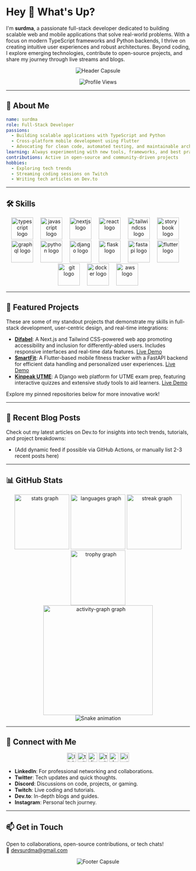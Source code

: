# Hey 👋 What's Up?

I'm **surdma**, a passionate full-stack developer dedicated to building scalable web and mobile applications that solve real-world problems. With a focus on modern TypeScript frameworks and Python backends, I thrive on creating intuitive user experiences and robust architectures. Beyond coding, I explore emerging technologies, contribute to open-source projects, and share my journey through live streams and blogs.

<p align="center">
  <img src="https://capsule-render.vercel.app/api?type=waving&color=gradient&height=200&section=header&text=Welcome%20to%20My%20GitHub!&fontSize=40&animation=fadeIn" alt="Header Capsule" />
</p>

<p align="center">
  <img src="https://komarev.com/ghpvc/?username=surdma&style=flat-square&color=blue" alt="Profile Views" />
</p>

---

## 🚀 About Me

```yaml
name: surdma
role: Full-Stack Developer
passions:
  - Building scalable applications with TypeScript and Python
  - Cross-platform mobile development using Flutter
  - Advocating for clean code, automated testing, and maintainable architectures
learning: Always experimenting with new tools, frameworks, and best practices
contributions: Active in open-source and community-driven projects
hobbies:
  - Exploring tech trends
  - Streaming coding sessions on Twitch
  - Writing tech articles on Dev.to
```

---

## 🛠️ Skills

<div align="center">
  <img src="https://skillicons.dev/icons?i=ts" height="60" alt="typescript logo"  />
  <img width="12" />
  <img src="https://skillicons.dev/icons?i=js" height="60" alt="javascript logo"  />
  <img width="12" />
  <img src="https://skillicons.dev/icons?i=nextjs" height="60" alt="nextjs logo"  />
  <img width="12" />
  <img src="https://skillicons.dev/icons?i=react" height="60" alt="react logo"  />
  <img width="12" />
  <img src="https://skillicons.dev/icons?i=tailwind" height="60" alt="tailwindcss logo"  />
  <img width="12" />
  <img src="https://cdn.jsdelivr.net/gh/devicons/devicon/icons/storybook/storybook-original.svg" height="60" alt="storybook logo"  />
  <img width="12" />
  <img src="https://skillicons.dev/icons?i=graphql" height="60" alt="graphql logo"  />
  <img width="12" />
  <img src="https://skillicons.dev/icons?i=py" height="60" alt="python logo"  />
  <img width="12" />
  <img src="https://cdn.jsdelivr.net/gh/devicons/devicon/icons/django/django-plain.svg" height="60" alt="django logo"  />
  <img width="12" />
  <img src="https://cdn.jsdelivr.net/gh/devicons/devicon/icons/flask/flask-original.svg" height="60" alt="flask logo"  />
  <img width="12" />
  <img src="https://cdn.jsdelivr.net/gh/devicons/devicon/icons/fastapi/fastapi-original.svg" height="60" alt="fastapi logo"  />
  <img width="12" />
  <img src="https://cdn.jsdelivr.net/gh/devicons/devicon/icons/flutter/flutter-original.svg" height="60" alt="flutter logo"  />
  <img width="12" />
  <img src="https://skillicons.dev/icons?i=git" height="60" alt="git logo"  />
  <img width="12" />
  <img src="https://skillicons.dev/icons?i=docker" height="60" alt="docker logo"  />
  <img width="12" />
  <img src="https://skillicons.dev/icons?i=aws" height="60" alt="aws logo"  />
</div>

---

## 🌟 Featured Projects

These are some of my standout projects that demonstrate my skills in full-stack development, user-centric design, and real-time integrations:

- **[Difabel](https://github.com/surdma/Difabel)**: A Next.js and Tailwind CSS-powered web app promoting accessibility and inclusion for differently-abled users. Includes responsive interfaces and real-time data features. [Live Demo](https://difabel.vercel.app/)
- **[SmartFit](https://github.com/surdma/smartfit)**: A Flutter-based mobile fitness tracker with a FastAPI backend for efficient data handling and personalized user experiences. [Live Demo](https://smartfit-nine.vercel.app/)
- **[Kinpeak UTME](https://github.com/surdma/kinpeak-utme)**: A Django web platform for UTME exam prep, featuring interactive quizzes and extensive study tools to aid learners. [Live Demo](https://utme-ebon.vercel.app/)

Explore my pinned repositories below for more innovative work!

---

## 📝 Recent Blog Posts
Check out my latest articles on Dev.to for insights into tech trends, tutorials, and project breakdowns:
- (Add dynamic feed if possible via GitHub Actions, or manually list 2-3 recent posts here)

---

## 📊 GitHub Stats

<div align="center">
  <img src="https://github-readme-stats.vercel.app/api?username=surdma&hide_title=false&hide_rank=false&show_icons=true&include_all_commits=true&count_private=true&disable_animations=false&theme=dracula&locale=en&hide_border=false&order=1" height="150" alt="stats graph"  />
  <img src="https://github-readme-stats.vercel.app/api/top-langs?username=surdma&locale=en&hide_title=false&layout=compact&card_width=320&langs_count=6&theme=dracula&hide_border=false&order=2" height="150" alt="languages graph"  />
  <img src="https://streak-stats.demolab.com?user=surdma&locale=en&mode=daily&theme=dracula&hide_border=false&border_radius=5&order=3" height="150" alt="streak graph"  />
  <img src="https://github-profile-trophy.vercel.app?username=surdma&theme=dracula&column=-1&row=1&margin-w=8&margin-h=8&no-bg=false&no-frame=false&order=4" height="150" alt="trophy graph"  />
</div>

<div align="center">
  <img src="https://github-readme-activity-graph.vercel.app/graph?username=surdma&radius=16&theme=dracula&area=true&order=5" height="300" alt="activity-graph graph"  />
</div>

<div align="center">
  <img src="https://github.com/surdma/surdma/blob/output/github-contribution-grid-snake.svg" alt="Snake animation" />
</div>

---

## 📱 Connect with Me

<div align="center">
  <a href="https://linkedin.com/in/surdma"><img src="https://img.shields.io/static/v1?message=LinkedIn&logo=linkedin&label=&color=0077B5&logoColor=white&labelColor=&style=for-the-badge" height="25" alt="linkedin logo"  /></a>
  <a href="https://x.com/surdma"><img src="https://img.shields.io/static/v1?message=Twitter&logo=twitter&label=&color=1DA1F2&logoColor=white&labelColor=&style=for-the-badge" height="25" alt="twitter logo"  /></a>
  <a href="https://discord.com/users/surdma"><img src="https://img.shields.io/static/v1?message=Discord&logo=discord&label=&color=7289DA&logoColor=white&labelColor=&style=for-the-badge" height="25" alt="discord logo"  /></a>
  <a href="https://twitch.tv/surdma"><img src="https://img.shields.io/static/v1?message=Twitch&logo=twitch&label=&color=9146FF&logoColor=white&labelColor=&style=for-the-badge" height="25" alt="twitch logo"  /></a>
  <a href="https://dev.to/surdma"><img src="https://img.shields.io/static/v1?message=dev.to&logo=dev.to&label=&color=0A0A0A&logoColor=white&labelColor=&style=for-the-badge" height="25" alt="devto logo"  /></a>
  <a href="https://instagram.com/surdmaa"><img src="https://img.shields.io/static/v1?message=Instagram&logo=instagram&label=&color=E4405F&logoColor=white&labelColor=&style=for-the-badge" height="25" alt="instagram logo"  /></a>
</div>

- **LinkedIn**: For professional networking and collaborations.
- **Twitter**: Tech updates and quick thoughts.
- **Discord**: Discussions on code, projects, or gaming.
- **Twitch**: Live coding and tutorials.
- **Dev.to**: In-depth blogs and guides.
- **Instagram**: Personal tech journey.

---

## 📫 Get in Touch
Open to collaborations, open-source contributions, or tech chats!  
📧 [devsurdma@gmail.com](mailto:devsurdma@gmail.com)

<p align="center">
  <img src="https://capsule-render.vercel.app/api?type=waving&color=gradient&height=100&section=footer" alt="Footer Capsule" />
</p>
